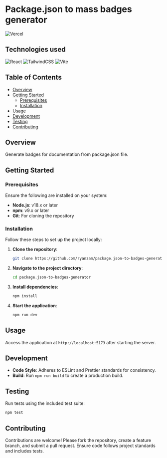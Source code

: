 # Package.json to mass badges generator

![Vercel](https://vercelbadge.vercel.app/api/ryanzam/package.json-to-badges-generator)

## Technologies used
  ![React](https://img.shields.io/badge/react-%2320232a.svg?style=for-the-badge&logo=react&logoColor=%2361DAFB)
  ![TailwindCSS](https://img.shields.io/badge/tailwindcss-%2338B2AC.svg?style=for-the-badge&logo=tailwind-css&logoColor=white)
  ![Vite](https://img.shields.io/badge/vite-%23646CFF.svg?style=for-the-badge&logo=vite&logoColor=white)

## Table of Contents

- [Overview](#overview)
- [Getting Started](#getting-started)
  - [Prerequisites](#prerequisites)
  - [Installation](#installation)
- [Usage](#usage)
- [Development](#development)
- [Testing](#testing)
- [Contributing](#contributing)

## Overview

Generate badges for documentation from package.json file.

## Getting Started

### Prerequisites

Ensure the following are installed on your system:

- **Node.js**: v18.x or later
- **npm**: v9.x or later
- **Git**: For cloning the repository

### Installation

Follow these steps to set up the project locally:

1. **Clone the repository**:
   ```bash
   git clone https://github.com/ryanzam/package.json-to-badges-generator.git
   ```

2. **Navigate to the project directory**:
   ```bash
   cd package.json-to-badges-generator
   ```

3. **Install dependencies**:
   ```bash
   npm install
   ```

4. **Start the application**:
   ```bash
   npm run dev
   ```

## Usage

Access the application at `http://localhost:5173` after starting the server. 

## Development

- **Code Style**: Adheres to ESLint and Prettier standards for consistency.
- **Build**: Run `npm run build` to create a production build.

## Testing

Run tests using the included test suite:
```bash
npm test
```

## Contributing

Contributions are welcome! Please fork the repository, create a feature branch, and submit a pull request. Ensure code follows project standards and includes tests.
